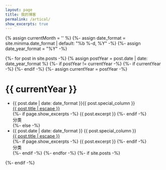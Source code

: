 ```yaml
---
layout: page
title: 我的博客
permalink: /artical/
show_excerpts: true
---
```

  {% assign currentMonth = '' %}
  {%- assign date_format = site.minima.date_format | default: "%b %-d, %Y" -%}
  {%- assign date_year_format =  "%Y" -%}
  
<div class="artical">
{%- for post in site.posts -%}
    {% assign postYear = post.date | date: date_year_format %}
    {%- if postYear != currentYear  -%}
      {%- if currentYear  -%}
          </ul>
      {%- endif -%}
      {%- assign currentYear = postYear -%}
      <h1>{{ currentYear }}</h1>
      <ul class='artical-list'>
        <li class='artical-card'>
            <span class="post-meta">{{ post.date | date: date_format }}{{ post.special_column }}</span>
            <div class='artical-card-title'>
              <a class="post-link" href="{{ post.url | relative_url }}">
                {{ post.title | escape }}
              </a>
            </div>
            <div class='two-line-ellipsis artical-card-intro'>
              {%- if page.show_excerpts -%}
                {{ post.excerpt }}
              {%- endif -%}
            </div>
            <div class='artical-card-catagory'>
              分类
            </div>
            </li>
    {%- else -%}
      <li class='artical-card'>
        <span class="post-meta">{{ post.date | date: date_format }} {{ post.special_column }}</span>
        <div class='artical-card-title'>
          <a class="post-link" href="{{ post.url | relative_url }}">
            {{ post.title | escape }}
          </a>
        </div>
        <div class='three-line-ellipsis artical-card-intro'>
          {%- if page.show_excerpts -%}
            {{ post.excerpt }}
          {%- endif -%}
        </div>
        <div class='artical-card-catagory'>
          分类
        </div>
      </li>
    {%- endif -%}
  {%- endfor -%}
  {%- if site.posts  -%}
    </ul>
  {%- endif -%}
</div>